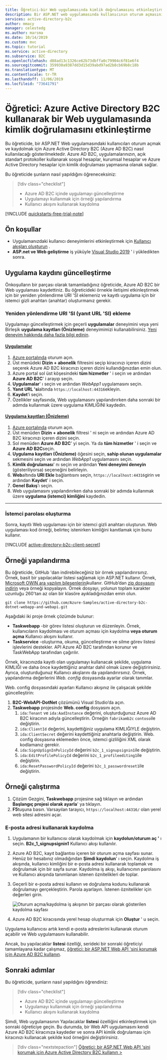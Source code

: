 ```yaml
---
title: Öğretici-bir Web uygulamasında kimlik doğrulamasını etkinleştirme-Azure Active Directory B2C
description: Bir ASP.NET web uygulamasında kullanıcının oturum açmasını sağlamak için Azure Active Directory B2C’nin nasıl kullanılacağını gösteren öğretici.
services: active-directory-b2c
author: mmacy
manager: celestedg
ms.author: marsma
ms.date: 10/14/2019
ms.custom: mvc
ms.topic: tutorial
ms.service: active-directory
ms.subservice: B2C
ms.openlocfilehash: d88ad13c1326ce62b73dbffa0c79904c6f81e6f4
ms.sourcegitcommit: 359930a9387dd3d15d39abd97ad2b8cb69b8c18b
ms.translationtype: MT
ms.contentlocale: tr-TR
ms.lasthandoff: 11/06/2019
ms.locfileid: "73641791"
---
```

# <a name="tutorial-enable-authentication-in-a-web-application-using-azure-active-directory-b2c"></a>Öğretici: Azure Active Directory B2C kullanarak bir Web uygulamasında kimlik doğrulamasını etkinleştirme

Bu öğreticide, bir ASP.NET Web uygulamasındaki kullanıcıları oturum açmak ve kaydolmak için Azure Active Directory B2C (Azure AD B2C) nasıl kullanılacağı gösterilmektedir. Azure AD B2C, uygulamalarınızın, açık standart protokoller kullanarak sosyal hesaplar, kurumsal hesaplar ve Azure Active Directory hesaplar için kimlik doğrulaması yapmasına olanak sağlar.

Bu öğreticide şunların nasıl yapıldığını öğreneceksiniz:

> [!div class="checklist"]
> * Azure AD B2C içinde uygulamayı güncelleştirme
> * Uygulamayı kullanmak için örneği yapılandırma
> * Kullanıcı akışını kullanarak kaydolma

[!INCLUDE [quickstarts-free-trial-note](../../includes/quickstarts-free-trial-note.md)]

## <a name="prerequisites"></a>Ön koşullar

* Uygulamanızdaki kullanıcı deneyimlerini etkinleştirmek için [Kullanıcı akışları oluşturun](tutorial-create-user-flows.md) .
* **ASP.net ve Web geliştirme** iş yüküyle [Visual Studio 2019](https://www.visualstudio.com/downloads/) ' i yükledikten sonra.

## <a name="update-the-application-registration"></a>Uygulama kaydını güncelleştirme

Önkoşulların bir parçası olarak tamamladığınız öğreticide, Azure AD B2C bir Web uygulaması kaydettiniz. Bu öğreticideki örnekle iletişimi etkinleştirmek için bir yeniden yönlendirme URI 'SI eklemeniz ve kayıtlı uygulama için bir istemci gizli anahtarı (anahtar) oluşturmanız gerekir.

### <a name="add-a-redirect-uri-reply-url"></a>Yeniden yönlendirme URI 'SI (yanıt URL 'SI) ekleme

Uygulamayı güncelleştirmek için geçerli **uygulamalar** deneyimini veya yeni Birleşik **uygulama kayıtları (Önizleme)** deneyimimizi kullanabilirsiniz. [Yeni deneyim hakkında daha fazla bilgi edinin](https://aka.ms/b2cappregintro).

#### <a name="applicationstabapplications"></a>[Uygulamalar](#tab/applications/)

1. [Azure portalında](https://portal.azure.com) oturum açın.
1. Üst menüdeki **Dizin + abonelik** filtresini seçip kiracınızı içeren dizini seçerek Azure AD B2C kiracınızı içeren dizini kullandığınızdan emin olun.
1. Azure portal sol üst köşesindeki **tüm hizmetler** ' i seçin ve ardından **Azure AD B2C**' i arayıp seçin.
1. **Uygulamalar**' ı seçin ve ardından *WebApp1* uygulamasını seçin.
1. **Yanıt URL 'si**altında `https://localhost:44316`ekleyin.
1. **Kaydet**’i seçin.
1. Özellikler sayfasında, Web uygulamasını yapılandırırken daha sonraki bir adımda kullanmak üzere uygulama KIMLIĞINI kaydedin.

#### <a name="app-registrations-previewtabapp-reg-preview"></a>[Uygulama kayıtları (Önizleme)](#tab/app-reg-preview/)

1. [Azure portalında](https://portal.azure.com) oturum açın.
1. Üst menüden **Dizin + abonelik** filtresi ' ni seçin ve ardından Azure AD B2C kiracınızı içeren dizini seçin.
1. Sol menüden **Azure AD B2C**' yi seçin. Ya da **tüm hizmetler** ' i seçin ve **Azure AD B2C**seçin.
1. **Uygulama kayıtları (Önizleme)** öğesini seçin, **sahip olunan uygulamalar** sekmesini seçin ve ardından *WebApp1* uygulamasını seçin.
1. **Kimlik doğrulaması**' nı seçin ve ardından **Yeni deneyimi deneyin** (gösteriliyorsa) seçeneğini belirleyin.
1. **Web**altında **URI Ekle** bağlantısını seçin, `https://localhost:44316`girin ve ardından **Kaydet**' i seçin.
1. **Genel Bakış**’ı seçin.
1. Web uygulamasını yapılandırırken daha sonraki bir adımda kullanmak üzere **uygulama (istemci) kimliğini** kaydedin.

* * *

### <a name="create-a-client-secret"></a>İstemci parolası oluşturma

Sonra, kayıtlı Web uygulaması için bir istemci gizli anahtarı oluşturun. Web uygulaması kod örneği, belirteç istenirken kimliğini kanıtlamak için bunu kullanır.

[!INCLUDE [active-directory-b2c-client-secret](../../includes/active-directory-b2c-client-secret.md)]

## <a name="configure-the-sample"></a>Örneği yapılandırma

Bu öğreticide, GitHub 'dan indirebileceğiniz bir örnek yapılandırırsınız. Örnek, basit bir yapılacaklar listesi sağlamak için ASP.NET kullanır. Örnek, [Microsoft OWIN ara yazılım bileşenlerini](https://docs.microsoft.com/aspnet/aspnet/overview/owin-and-katana/)kullanır. GitHub’dan [zip dosyasını indirin](https://github.com/Azure-Samples/active-directory-b2c-dotnet-webapp-and-webapi/archive/master.zip) veya örneği kopyalayın. Örnek dosyayı, yolunun toplam karakter uzunluğu 260'tan az olan bir klasöre ayıkladığınızdan emin olun.

```
git clone https://github.com/Azure-Samples/active-directory-b2c-dotnet-webapp-and-webapi.git
```

Aşağıdaki iki proje örnek çözümde bulunur:

* **Taskwebapp** -bir görev listesi oluşturun ve düzenleyin. Örnek, kullanıcıların kaydolması ve oturum açması için kaydolma **veya oturum açma** Kullanıcı akışını kullanır.
* **Taskservice** -oluşturma, okuma, güncelleştirme ve silme görev listesi işlevlerini destekler. API Azure AD B2C tarafından korunur ve TaskWebApp tarafından çağırılır.

Örnek, kiracınızda kayıtlı olan uygulamayı kullanacak şekilde, uygulama KIMLIĞI ve daha önce kaydettiğiniz anahtar dahil olmak üzere değiştirirsiniz. Ayrıca, oluşturduğunuz Kullanıcı akışlarını da yapılandırırsınız. Örnek, yapılandırma değerlerini *Web. config* dosyasında ayarlar olarak tanımlar.

Web. config dosyasındaki ayarları Kullanıcı akışınız ile çalışacak şekilde güncelleştirin:

1. **B2C-WebAPI-DotNet** çözümünü Visual Studio’da açın.
1. **Taskwebapp** projesinde **Web. config** dosyasını açın.
    1. `ida:Tenant` ve `ida:AadInstance` değerini, oluşturduğunuz Azure AD B2C kiracının adıyla güncelleştirin. Örneğin `fabrikamb2c` `contoso`ile değiştirin.
    1. `ida:ClientId` değerini, kaydettiğiniz uygulama KIMLIĞIYLE değiştirin.
    1. `ida:ClientSecret` değerini kaydettiğiniz anahtarla değiştirin. Web. config dosyasına eklemeden önce, istemci gizliliğini XML olarak kodlamanız gerekir.
    1. `ida:SignUpSignInPolicyId` değerini `b2c_1_signupsignin1`ile değiştirin.
    1. `ida:EditProfilePolicyId` değerini `b2c_1_profileediting1`ile değiştirin.
    1. `ida:ResetPasswordPolicyId` değerini `b2c_1_passwordreset1`ile değiştirin.

## <a name="run-the-sample"></a>Örneği çalıştırma

1. Çözüm Gezgini, **Taskwebapp** projesine sağ tıklayın ve ardından **Başlangıç projesi olarak ayarla**' ya tıklayın.
1. **F5**tuşuna basın. Varsayılan tarayıcı, `https://localhost:44316/` olan yerel web sitesi adresini açar.

### <a name="sign-up-using-an-email-address"></a>E-posta adresi kullanarak kaydolma

1. Uygulamanın bir kullanıcısı olarak kaydolmak için **kaydolun/oturum aç '** ı seçin. **B2c_1_signupsignin1** Kullanıcı akışı kullanılır.
1. Azure AD B2C, kayıt bağlantısı içeren bir oturum açma sayfası sunar. Henüz bir hesabınız olmadığından **Şimdi kaydolun**' ı seçin. Kaydolma iş akışında, kullanıcı kimliğini bir e-posta adresi kullanarak toplamak ve doğrulamak için bir sayfa sunar. Kaydolma iş akışı, kullanıcının parolasını ve Kullanıcı akışında tanımlanan istenen öznitelikleri de toplar.
1. Geçerli bir e-posta adresi kullanın ve doğrulama kodunu kullanarak doğrulamayı gerçekleştirin. Parola ayarlayın. İstenen öznitelikler için değerleri girin.

    ![Oturum açma/kaydolma iş akışının bir parçası olarak gösterilen kaydolma sayfası](media/active-directory-b2c-tutorials-web-app/sign-up-workflow.PNG)

1. Azure AD B2C kiracısında yerel hesap oluşturmak için **Oluştur** ' u seçin.

Uygulama kullanıcısı artık kendi e-posta adreslerini kullanarak oturum açabilir ve Web uygulamasını kullanabilir.

Ancak, bu yapılacaklar **listesi** özelliği, serideki bir sonraki öğreticiyi tamamlayana kadar çalışmaz, [öğretici: bir ASP.NET Web API 'sini korumak için Azure AD B2C kullanın](active-directory-b2c-tutorials-web-api.md).

## <a name="next-steps"></a>Sonraki adımlar

Bu öğreticide, şunların nasıl yapıldığını öğrendiniz:

> [!div class="checklist"]
> * Azure AD B2C içinde uygulamayı güncelleştirme
> * Uygulamayı kullanmak için örneği yapılandırma
> * Kullanıcı akışını kullanarak kaydolma

Şimdi, Web uygulamasının Yapılacaklar **listesi** özelliğini etkinleştirmek için sonraki öğreticiye geçin. Bu durumda, bir Web API uygulamasını kendi Azure AD B2C kiracınıza kaydeder ve sonra API kimlik doğrulaması için kiracınızı kullanacak şekilde kod örneğini değiştirirsiniz.

> [!div class="nextstepaction"]
> [Öğretici: bir ASP.NET Web API 'sini korumak için Azure Active Directory B2C kullanın >](active-directory-b2c-tutorials-web-api.md)
